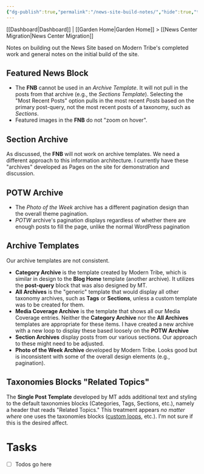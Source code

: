 ```yaml
---
{"dg-publish":true,"permalink":"/news-site-build-notes/","hide":true,"tags":["WordPress","work"],"noteIcon":"","created":"2025-02-16T08:21:26.857-08:00","updated":"2025-02-17T22:57:57.493-08:00"}
---
```


[[Dashboard\|Dashboard]] | [[Garden Home\|Garden Home]] > [[News Center Migration\|News Center Migration]]

Notes on building out the News Site based on Modern Tribe's completed work and general notes on the initial build of the site.

## Featured News Block
- The **FNB** cannot be used in an *Archive Template*. It will not pull in the posts from that archive (e.g., the *Sections Template*). Selecting the "Most Recent Posts" option pulls in the most recent *Posts* based on the primary post-query, not the most recent posts of a taxonomy, such as *Sections*.
- Featured images in the **FNB** do not "zoom on hover".
## Section Archive
As discussed, the **FNB** will not work on archive templates. We need a different approach to this information architecture. I currently have these "archives" developed as Pages on the site for demonstration and discussion.
## POTW Archive
- The *Photo of the Week* archive has a different pagination design than the overall theme pagination.
- *POTW* archive's pagination displays regardless of whether there are enough posts to fill the page, unlike the normal WordPress pagination
## Archive Templates
Our archive templates are not consistent. 
- **Category Archive** is the template created by Modern Tribe, which is similar in design to the **Blog Home** template (another archive). It utilizes the **post-query** block that was also designed by MT. 
- **All Archives** is the "generic" template that would display all other taxonomy archives, such as **Tags** or **Sections**, unless a custom template was to be created for them.
- **Media Coverage Archive** is the template that shows all our Media Coverage entries. Neither the **Category Archive** nor the **All Archives** templates are appropriate for these items. I have created a new archive with a new loop to display these based loosely on the **POTW Archive**
- **Section Archives** display posts from our various sections. Our approach to these might need to be adjusted.
- **Photo of the Week Archive** developed by Modern Tribe. Looks good but is inconsistent with some of the overall design elements (e.g., pagination).
## Taxonomies Blocks "Related Topics"
The **Single Post Template** developed by MT adds additional text and styling to the default taxonomies blocks (Categories, Tags, Sections, etc.), namely a header that reads "Related Topics." This treatment appears *no matter where* one uses the taxonomies blocks ([custom loops](https://dev-news-ucsc.pantheonsite.io/sections/#:~:text=and%20breaking%20news-,RELATED%20TOPICS,-Climate%20%26%20Sustainability), etc.). I'm not sure if this is the desired affect.
# Tasks
- [ ] Todos go here

